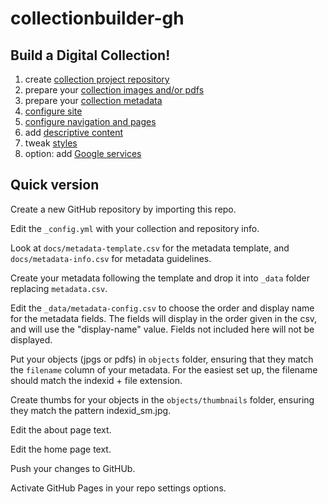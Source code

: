 # collectionbuilder-gh

## Build a Digital Collection!

1. create [collection project repository](01-project.md)
2. prepare your [collection images and/or pdfs](02-objects.md)
3. prepare your [collection metadata](03-metadata.md)
4. [configure site](04-configure.md)
5. [configure navigation and pages](05-pages.md)
6. add [descriptive content](06-content.md)
7. tweak [styles](07-style.md)
8. option: add [Google services](google.md)

## Quick version

Create a new GitHub repository by importing this repo.

Edit the `_config.yml` with your collection and repository info.

Look at `docs/metadata-template.csv` for the metadata template, and `docs/metadata-info.csv` for metadata guidelines.

Create your metadata following the template and drop it into `_data` folder replacing `metadata.csv`.

Edit the `_data/metadata-config.csv` to choose the order and display name for the metadata fields. 
The fields will display in the order given in the csv, and will use the "display-name" value. 
Fields not included here will not be displayed.

Put your objects (jpgs or pdfs) in `objects` folder, ensuring that they match the `filename` column of your metadata. 
For the easiest set up, the filename should match the indexid + file extension.

Create thumbs for your objects in the `objects/thumbnails` folder, ensuring they match the pattern indexid_sm.jpg.

Edit the about page text.

Edit the home page text.

Push your changes to GitHUb. 

Activate GitHub Pages in your repo settings options. 
